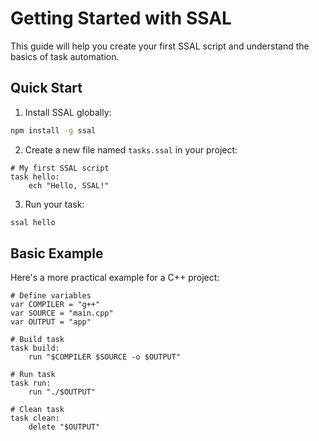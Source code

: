 # Getting Started with SSAL

This guide will help you create your first SSAL script and understand the basics of task automation.

## Quick Start

1. Install SSAL globally:
```sh
npm install -g ssal
```

2. Create a new file named `tasks.ssal` in your project:
```ssal
# My first SSAL script
task hello:
    ech "Hello, SSAL!"
```

3. Run your task:
```sh
ssal hello
```

## Basic Example

Here's a more practical example for a C++ project:

```ssal
# Define variables
var COMPILER = "g++"
var SOURCE = "main.cpp"
var OUTPUT = "app"

# Build task
task build:
    run "$COMPILER $SOURCE -o $OUTPUT"

# Run task
task run:
    run "./$OUTPUT"

# Clean task
task clean:
    delete "$OUTPUT"
```